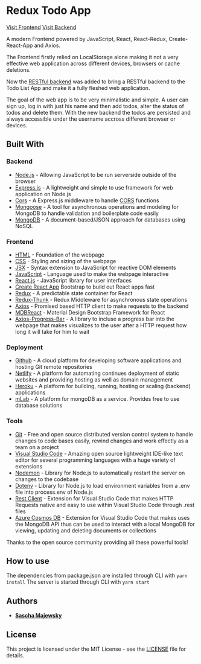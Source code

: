# Redux Todo App

[Visit Frontend](http://www.todo.saschamajewsky.de)
[Visit Backend](https://apirestnodeexpressmongo.herokuapp.com/)

A modern Frontend powered by JavaScript, React, React-Redux, Create-React-App and Axios.

The Frontend firstly relied on LocalStorage alone making it not a very effective web application across different devices, browsers or cache deletions.

Now the [RESTful backend](https://github.com/SaschaMajewsky/ApiRESTNodeExpressMongo) was added to bring a RESTful backend to the Todo List App and make it a fully fleshed web application.

The goal of the web app is to be very minimalistic and simple. A user can sign up, log in with just his name and then add todos, alter the status of todos and delete them. With the new backend the todos are persisted and always accessible under the username accross different browser or devices.

## Built With

### Backend

- [Node.js](https://nodejs.org/en/) - Allowing JavaScript to be run serverside outside of the browser
- [Express.js](https://expressjs.com/de/) - A lightweight and simple to use framework for web application on Node.js
- [Cors](https://www.npmjs.com/package/cors) - A Express.js middleware to handle [CORS](https://en.wikipedia.org/wiki/Cross-origin_resource_sharing) functions
- [Mongoose](https://mongoosejs.com/) - A tool for asynchronous operations and modeling for MongoDB to handle validation and boilerplate code easily
- [MongoDB](https://www.mongodb.com/de) - A document-based/JSON approach for databases using NoSQL

### Frontend

- [HTML](https://en.wikipedia.org/wiki/HTML) - Foundation of the webpage
- [CSS](https://en.wikipedia.org/wiki/Cascading_Style_Sheets) - Styling and sizing of the webpage
- [JSX](https://reactjs.org/docs/introducing-jsx.html) - Syntax extension to JavaScript for reactive DOM elements
- [JavaScript](https://en.wikipedia.org/wiki/JavaScript) - Language used to make the webpage interactive
- [React.js](https://reactjs.org/) - JavaScript library for user interfaces
- [Create React App](https://github.com/facebook/create-react-app) Bootstrap to build out React apps fast
- [Redux](https://redux.js.org/) - A predictable state container for React
- [Redux-Thunk](https://github.com/reduxjs/redux-thunk) - Redux Middleware for asynchronous state operations
- [Axios](https://github.com/axios/axios) - Promised based HTTP client to make requests to the backend
- [MDBReact](https://mdbootstrap.com/) - Material Design Bootstrap Framework for React
- [Axios-Progress-Bar](https://www.npmjs.com/package/axios-progress-bar) - A library to incluse a progress bar into the webpage that makes visualizes to the user after a HTTP request how long it will take for him to wait

### Deployment

- [Github](https://github.com/) - A cloud platform for developing software applications and hosting Git remote repositories
- [Netlify](https://www.netlify.com/) - A platform for automating continues deployment of static websites and providing hosting as well as domain management
- [Heroku](https://heroku.com/) - A platform for building, running, hosting or scaling (backend) applications
- [mLab](https://mlab.com/) - A platform for mongoDB as a service. Provides free to use database solutions

### Tools

- [Git](https://git-scm.com/) - Free and open source distributed version control system to handle changes to code bases easily, rewind changes and work effectly as a team on a project
- [Visual Studio Code](https://code.visualstudio.com/) - Amazing open source lightweight IDE-like text editor for several programming languages with a huge variety of extensions
- [Nodemon](https://www.npmjs.com/package/nodemon) - Library for Node.js to automatically restart the server on changes to the codebase
- [Dotenv](https://www.npmjs.com/package/dotenv) - Library for Node.js to load environment variables from a .env file into process.env of Node.js
- [Rest Client](https://github.com/Huachao/vscode-restclient) - Extension for Visual Studio Code that makes HTTP Requests native and easy to use within Visual Studio Code through .rest files
- [Azure Cosmos DB](https://github.com/microsoft/vscode-cosmosdb) - Extension for Visual Studio Code that makes uses the MongoDB API thus can be used to interact with a local MongoDB for viewing, updating and deleting documents or collections

Thanks to the open source community providing all these powerful tools!

## How to use

The dependencies from package.json are installed through CLI with `yarn install`
The server is started through CLI with `yarn start`

## Authors

- **[Sascha Majewsky](https://github.com/SaschaMajewsky)**

## License

This project is licensed under the MIT License - see the [LICENSE](LICENSE) file for details.
